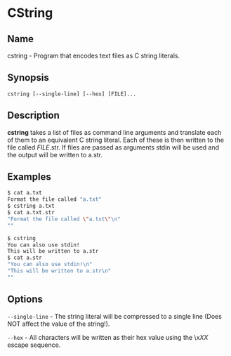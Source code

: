 # CString
## Name
cstring - Program that encodes text files as C string literals.
## Synopsis
`cstring [--single-line] [--hex] [FILE]...`
## Description
**cstring** takes a list of files as command line arguments and translate each of them to an equivalent C string literal. Each of these is then written to the file called *FILE*.str.
If files are passed as arguments stdin will be used and the output will be written to a.str.
## Examples
```bash
$ cat a.txt
Format the file called "a.txt"
$ cstring a.txt
$ cat a.txt.str
"Format the file called \"a.txt\"\n"
""
```
```bash
$ cstring
You can also use stdin!
This will be written to a.str
$ cat a.str
"You can also use stdin!\n"
"This will be written to a.str\n"
""
```
## Options
`--single-line` - The string literal will be compressed to a single line (Does NOT affect the value of the string!).

`--hex` - All characters will be written as their hex value using the \x*XX* escape sequence.
